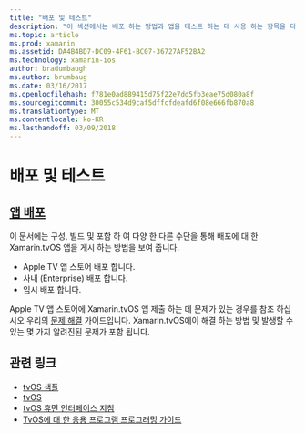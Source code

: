 ```yaml
---
title: "배포 및 테스트"
description: "이 섹션에서는 배포 하는 방법과 앱을 테스트 하는 데 사용 하는 항목을 다룹니다. 이 항목에는 디버깅, 테스터 및 Apple TV 앱 스토어에 응용 프로그램을 게시 하는 방법에 대 한 배포에 사용 되는 도구 등 포함 됩니다."
ms.topic: article
ms.prod: xamarin
ms.assetid: DA4B4BD7-DC09-4F61-BC07-36727AF52BA2
ms.technology: xamarin-ios
author: bradumbaugh
ms.author: brumbaug
ms.date: 03/16/2017
ms.openlocfilehash: f781e0ad889415d75f22e7dd5fb3eae75d080a8f
ms.sourcegitcommit: 30055c534d9caf5dffcfdeafd6f08e666fb870a8
ms.translationtype: MT
ms.contentlocale: ko-KR
ms.lasthandoff: 03/09/2018
---
```

# <a name="deployment-and-testing"></a>배포 및 테스트

## <a name="app-distributioniostvosdeploy-testapp-distributionindexmd"></a>[앱 배포](~/ios/tvos/deploy-test/app-distribution/index.md)

이 문서에는 구성, 빌드 및 포함 하 여 다양 한 다른 수단을 통해 배포에 대 한 Xamarin.tvOS 앱을 게시 하는 방법을 보여 줍니다.

- Apple TV 앱 스토어 배포 합니다.
- 사내 (Enterprise) 배포 합니다.
- 임시 배포 합니다.

Apple TV 앱 스토어에 Xamarin.tvOS 앱 제출 하는 데 문제가 있는 경우를 참조 하십시오 우리의 [문제 해결](~/ios/tvos/troubleshooting.md) 가이드입니다. Xamarin.tvOS에이 해결 하는 방법 및 발생할 수 있는 몇 가지 알려진된 문제가 포함 됩니다.

## <a name="related-links"></a>관련 링크

- [tvOS 샘플](https://developer.xamarin.com/samples/tvos/all/)
- [tvOS](https://developer.apple.com/tvos/)
- [tvOS 휴먼 인터페이스 지침](https://developer.apple.com/tvos/human-interface-guidelines/)
- [TvOS에 대 한 응용 프로그램 프로그래밍 가이드](https://developer.apple.com/library/prerelease/tvos/documentation/General/Conceptual/AppleTV_PG/)
